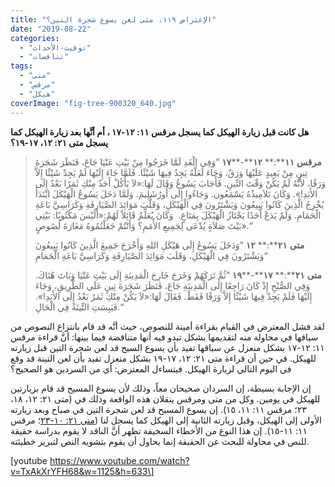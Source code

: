 ```yaml
---
title: "الإعتراض ١١٩، متى لعن يسوع شجرة التين؟"
date: "2019-08-22"
categories: 
  - "توقيت-الأحداث"
  - "تناقضات"
tags: 
  - "متى"
  - "مرقس"
  - "هيكل"
coverImage: "fig-tree-900320_640.jpg"
---
```


**هل كانت قبل زيارة الهيكل كما يسجل مرقس ١١: ١٢\-١٧ ، أم أنَّها بعد زيارة الهيكل كما يسجل متى ٢١: ١٢، ١٧\-١٩؟**

> **مرقس** **١١****:** **١٢****\-****١٧** ”وَفِي الْغَدِ لَمَّا خَرَجُوا مِنْ بَيْتِ عَنْيَا جَاعَ، فَنَظَرَ شَجَرَةَ تِينٍ مِنْ بَعِيدٍ عَلَيْهَا وَرَقٌ، وَجَاءَ لَعَلَّهُ يَجِدُ فِيهَا شَيْئًا. فَلَمَّا جَاءَ إِلَيْهَا لَمْ يَجِدْ شَيْئًا إِلاَّ وَرَقًا، لأَنَّهُ لَمْ يَكُنْ وَقْتَ التِّينِ. فَأَجَابَ يَسُوعُ وَقَالَ لَهَا:«لاَ يَأْكُلْ أَحَدٌ مِنْكِ ثَمَرًا بَعْدُ إِلَى الأَبَدِ!». وَكَانَ تَلاَمِيذُهُ يَسْمَعُون. وَجَاءُوا إِلَى أُورُشَلِيمَ. وَلَمَّا دَخَلَ يَسُوعُ الْهَيْكَلَ ابْتَدَأَ يُخْرِجُ الَّذِينَ كَانُوا يَبِيعُونَ وَيَشْتَرُونَ فِي الْهَيْكَلِ، وَقَلَّبَ مَوَائِدَ الصَّيَارِفَةِ وَكَرَاسِيَّ بَاعَةِ الْحَمَامِ. وَلَمْ يَدَعْ أَحَدًا يَجْتَازُ الْهَيْكَلَ بِمَتَاعٍ.  وَكَانَ يُعَلِّمُ قَائِلاً لَهُمْ:«أَلَيْسَ مَكْتُوبًا: بَيْتِي بَيْتَ صَلاَةٍ يُدْعَى لِجَمِيعِ الأُمَمِ؟ وَأَنْتُمْ جَعَلْتُمُوهُ مَغَارَةَ لُصُوصٍ».“
> 
> **متى** **٢١****:** **١٢** ”وَدَخَلَ يَسُوعُ إِلَى هَيْكَلِ اللهِ وَأَخْرَجَ جَمِيعَ الَّذِينَ كَانُوا يَبِيعُونَ وَيَشْتَرُونَ فِي الْهَيْكَلِ، وَقَلَبَ مَوَائِدَ الصَّيَارِفَةِ وَكَرَاسِيَّ بَاعَةِ الْحَمَامِ“
> 
> **متى** **٢١****:** **١٧****\-****١٩** ”ثُمَّ تَرَكَهُمْ وَخَرَجَ خَارِجَ الْمَدِينَةِ إِلَى بَيْتِ عَنْيَا وَبَاتَ هُنَاكَ. وَفِي الصُّبْحِ إِذْ كَانَ رَاجِعًا إِلَى الْمَدِينَةِ جَاعَ، فَنَظَرَ شَجَرَةَ تِينٍ عَلَى الطَّرِيقِ، وَجَاءَ إِلَيْهَا فَلَمْ يَجِدْ فِيهَا شَيْئًا إِلاَّ وَرَقًا فَقَطْ. فَقَالَ لَهَا:«لاَ يَكُنْ مِنْكِ ثَمَرٌ بَعْدُ إِلَى الأَبَدِ!». فَيَبِسَتِ التِّينَةُ فِي الْحَالِ.“

لقد فشل المعترض في القيام بقراءة أمينة للنصوص، حيث أنَّه قد قام بانتزاع النصوص من سياقها في محاولة منه لتقديمها بشكل تبدو فيه أنها متناقضة فيما بينها: أنَّ قراءة مرقس ١١: ١٢\-١٧ بشكل منعزل عن سياقها تفيد بأن يسوع السيح قد لعن شجرة التين قبل زيارته للهيكل. في حين أن قراءة متى ٢١: ١٢، ١٧\-١٩ بشكل منعزل تفيد بأن لعن التينة قد وقع في اليوم التالي لزيارة الهيكل. فيتساءل المعترض: أي من السردين هو الصحيح؟

إن الإجابة بسيطة، إن السردان صحيحان معاً، وذلك لأن يسوع المسيح قد قام بزيارتين للهيكل في يومين. وكل من متى ومرقس ينقلان هذه الواقعة وذلك في (متى ٢١: ١٢، ١٨، ٢٣؛ مرقس ١١: ١١، ١٥). إن يسوع المسيح قد لعن شجرة التين في صباح وبعد زيارته الأولى إلى الهيكل، وقبل زيارته الثانية إلى الهيكل كما يسجل لنا ([متى ٢١: ١٠\-](https://biblia.com/books/ar-vandyke/Mt21.10-23)[٢٣](https://biblia.com/books/ar-vandyke/Mt21.10-23)؛ مرقس ١١: ١١\-١٥). إن هذا النوع من الأخطاء السخيفة تظهر أنَّ الناقد لا يقوم بدراسة حقيقة للنص في محاولة للبحث عن الحقيقة إنما يحاول أن يقوم بتشويه النص لتبرير خطيئته.

\[youtube https://www.youtube.com/watch?v=TxAkXrYFH68&w=1125&h=633\]
